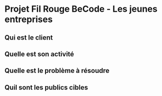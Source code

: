 # Projet Fil Rouge BeCode - Les jeunes entreprises

## Qui est le client

## Quelle est son activité

## Quelle est le problème à résoudre

## Quil  sont les publics cibles
